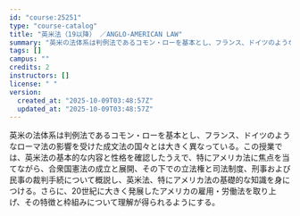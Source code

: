 ```yaml
---
id: "course:25251"
type: "course-catalog"
title: "英米法（19以降） ／ANGLO-AMERICAN LAW"
summary: "英米の法体系は判例法であるコモン・ローを基本とし、フランス、ドイツのようなローマ法の影響を受けた成文法の国々とは大きく異なっている。この授業では、英米法の基本的な内容と性格を確認したうえで、特にアメリカ法に焦点を当てながら、合衆国憲法の成立…"
tags: []
campus: ""
credits: 2
instructors: []
license: " "
version:
  created_at: "2025-10-09T03:48:57Z"
  updated_at: "2025-10-09T03:48:57Z"
---
```


英米の法体系は判例法であるコモン・ローを基本とし、フランス、ドイツのようなローマ法の影響を受けた成文法の国々とは大きく異なっている。この授業では、英米法の基本的な内容と性格を確認したうえで、特にアメリカ法に焦点を当てながら、合衆国憲法の成立と展開、その下での立法権と司法制度、刑事および民事の裁判手続について概説し、英米法、特にアメリカ法の基礎的な知識を身につける。さらに、20世紀に大きく発展したアメリカの雇用・労働法を取り上げ、その特徴と枠組みについて理解が得られるようにする。
